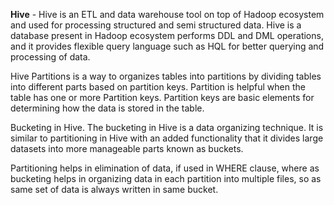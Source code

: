 **Hive** - Hive is an ETL and data warehouse tool on top of Hadoop ecosystem and used for processing structured and semi structured data. Hive is a database present in Hadoop ecosystem performs DDL and DML operations, and it provides flexible query language such as HQL for better querying and processing of data.


Hive Partitions is a way to organizes tables into partitions by dividing tables into different parts based on partition keys.
Partition is helpful when the table has one or more Partition keys. Partition keys are basic elements for determining how the data is stored in the table.


Bucketing in Hive. The bucketing in Hive is a data organizing technique. It is similar to partitioning in Hive with an added functionality that it divides large datasets into more manageable parts known as buckets.


Partitioning helps in elimination of data, if used in WHERE clause, where as bucketing helps in organizing data in each partition into multiple files, so as same set of data is always written in same bucket.
